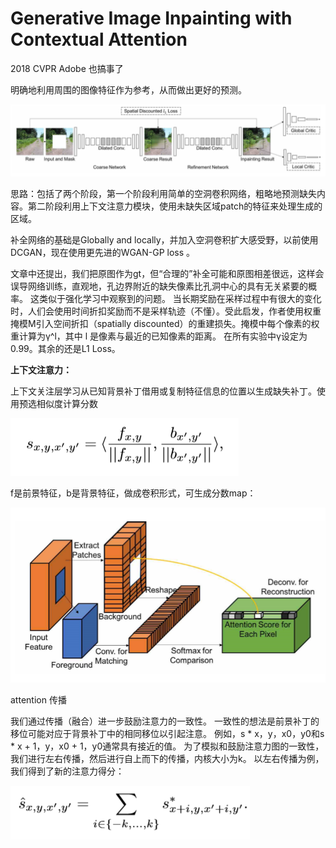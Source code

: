 # Generative Image Inpainting with Contextual Attention

2018 CVPR Adobe 也搞事了

明确地利用周围的图像特征作为参考，从而做出更好的预测。

![](https://raw.githubusercontent.com/Ein027/Blog-Img/master/img/TIM%E6%88%AA%E5%9B%BE20190106195000.png)



思路：包括了两个阶段，第一个阶段利用简单的空洞卷积网络，粗略地预测缺失内容。第二阶段利用上下文注意力模块，使用未缺失区域patch的特征来处理生成的区域。



补全网络的基础是Globally and locally，并加入空洞卷积扩大感受野，以前使用DCGAN，现在使用更先进的WGAN-GP loss 。

文章中还提出，我们把原图作为gt，但“合理的”补全可能和原图相差很远，这样会误导网络训练，直观地，孔边界附近的缺失像素比孔洞中心的具有无关紧要的概率。 这类似于强化学习中观察到的问题。 当长期奖励在采样过程中有很大的变化时，人们会使用时间折扣奖励而不是采样轨迹（不懂）。受此启发，作者使用权重掩模M引入空间折扣（spatially discounted）的重建损失。掩模中每个像素的权重计算为γ^l，其中 l 是像素与最近的已知像素的距离。 在所有实验中γ设定为0.99。其余的还是L1 Loss。



**上下文注意力：**

上下文关注层学习从已知背景补丁借用或复制特征信息的位置以生成缺失补丁。使用预选相似度计算分数

![](https://raw.githubusercontent.com/Ein027/Blog-Img/master/img/TIM%E6%88%AA%E5%9B%BE20190109155606.png)

f是前景特征，b是背景特征，做成卷积形式，可生成分数map：

![](https://raw.githubusercontent.com/Ein027/Blog-Img/master/img/TIM%E6%88%AA%E5%9B%BE20190109113159.png)



attention 传播

我们通过传播（融合）进一步鼓励注意力的一致性。 一致性的想法是前景补丁的移位可能对应于背景补丁中的相同移位以引起注意。 例如，s * x，y，x0，y0和s * x + 1，y，x0 + 1，y0通常具有接近的值。 为了模拟和鼓励注意力图的一致性，我们进行左右传播，然后进行自上而下的传播，内核大小为k。 以左右传播为例，我们得到了新的注意力得分：

![](https://raw.githubusercontent.com/Ein027/Blog-Img/master/img/TIM%E6%88%AA%E5%9B%BE20190109161507.png)